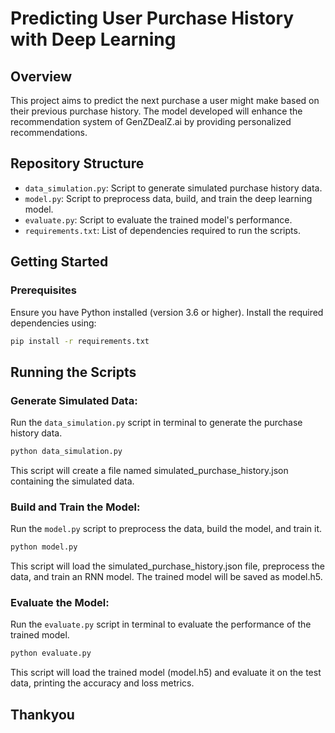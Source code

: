 # Predicting User Purchase History with Deep Learning

## Overview
This project aims to predict the next purchase a user might make based on their previous purchase history. The model developed will enhance the recommendation system of GenZDealZ.ai by providing personalized recommendations.

## Repository Structure
- `data_simulation.py`: Script to generate simulated purchase history data.
- `model.py`: Script to preprocess data, build, and train the deep learning model.
- `evaluate.py`: Script to evaluate the trained model's performance.
- `requirements.txt`: List of dependencies required to run the scripts.

## Getting Started

### Prerequisites
Ensure you have Python installed (version 3.6 or higher). Install the required dependencies using:
```bash
pip install -r requirements.txt
```

## Running the Scripts
### Generate Simulated Data:
Run the `data_simulation.py` script in terminal to generate the purchase history data.

```bash
python data_simulation.py
```
This script will create a file named simulated_purchase_history.json containing the simulated data.

### Build and Train the Model:
Run the `model.py` script to preprocess the data, build the model, and train it.

```bash
python model.py
```
This script will load the simulated_purchase_history.json file, preprocess the data, and train an RNN model. The trained model will be saved as model.h5.

### Evaluate the Model:
Run the `evaluate.py` script in terminal to evaluate the performance of the trained model.

```bash
python evaluate.py
```
This script will load the trained model (model.h5) and evaluate it on the test data, printing the accuracy and loss metrics.


## Thankyou
